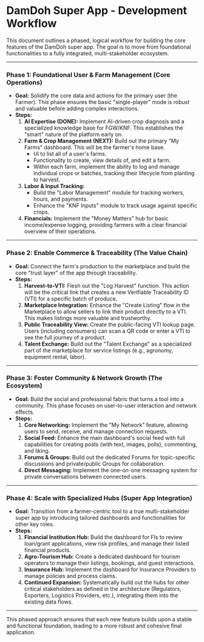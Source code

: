 # DamDoh Super App - Development Workflow

This document outlines a phased, logical workflow for building the core features of the DamDoh super app. The goal is to move from foundational functionalities to a fully integrated, multi-stakeholder ecosystem.

---

### **Phase 1: Foundational User & Farm Management (Core Operations)**

*   **Goal:** Solidify the core data and actions for the primary user (the Farmer). This phase ensures the basic "single-player" mode is robust and valuable before adding complex interactions.
*   **Steps:**
    1.  **AI Expertise (DONE):** Implement AI-driven crop diagnosis and a specialized knowledge base for FGW/KNF. This establishes the "smart" nature of the platform early on.
    2.  **Farm & Crop Management (NEXT):** Build out the primary "My Farms" dashboard. This will be the farmer's home base.
        *   UI to list all of a user's farms.
        *   Functionality to create, view details of, and edit a farm.
        *   Within each farm, implement the ability to log and manage individual crops or batches, tracking their lifecycle from planting to harvest.
    3.  **Labor & Input Tracking:**
        *   Build the "Labor Management" module for tracking workers, hours, and payments.
        *   Enhance the "KNF Inputs" module to track usage against specific crops.
    4.  **Financials:** Implement the "Money Matters" hub for basic income/expense logging, providing farmers with a clear financial overview of their operations.

---

### **Phase 2: Enable Commerce & Traceability (The Value Chain)**

*   **Goal:** Connect the farm's production to the marketplace and build the core "trust layer" of the app through traceability.
*   **Steps:**
    1.  **Harvest-to-VTI:** Flesh out the "Log Harvest" function. This action will be the critical link that creates a new Verifiable Traceability ID (VTI) for a specific batch of produce.
    2.  **Marketplace Integration:** Enhance the "Create Listing" flow in the Marketplace to allow sellers to link their product directly to a VTI. This makes listings more valuable and trustworthy.
    3.  **Public Traceability View:** Create the public-facing VTI lookup page. Users (including consumers) can scan a QR code or enter a VTI to see the full journey of a product.
    4.  **Talent Exchange:** Build out the "Talent Exchange" as a specialized part of the marketplace for service listings (e.g., agronomy, equipment rental, labor).

---

### **Phase 3: Foster Community & Network Growth (The Ecosystem)**

*   **Goal:** Build the social and professional fabric that turns a tool into a community. This phase focuses on user-to-user interaction and network effects.
*   **Steps:**
    1.  **Core Networking:** Implement the "My Network" feature, allowing users to send, receive, and manage connection requests.
    2.  **Social Feed:** Enhance the main dashboard's social feed with full capabilities for creating posts (with text, images, polls), commenting, and liking.
    3.  **Forums & Groups:** Build out the dedicated Forums for topic-specific discussions and private/public Groups for collaboration.
    4.  **Direct Messaging:** Implement the one-on-one messaging system for private conversations between connected users.

---

### **Phase 4: Scale with Specialized Hubs (Super App Integration)**

*   **Goal:** Transition from a farmer-centric tool to a true multi-stakeholder super app by introducing tailored dashboards and functionalities for other key roles.
*   **Steps:**
    1.  **Financial Institution Hub:** Build the dashboard for FIs to review loan/grant applications, view risk profiles, and manage their listed financial products.
    2.  **Agro-Tourism Hub:** Create a dedicated dashboard for tourism operators to manage their listings, bookings, and guest interactions.
    3.  **Insurance Hub:** Implement the dashboard for Insurance Providers to manage policies and process claims.
    4.  **Continued Expansion:** Systematically build out the hubs for other critical stakeholders as defined in the architecture (Regulators, Exporters, Logistics Providers, etc.), integrating them into the existing data flows.

---
This phased approach ensures that each new feature builds upon a stable and functional foundation, leading to a more robust and cohesive final application.
